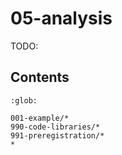 # 05-analysis

TODO:

## Contents

```{toctree}
:glob:

001-example/*
990-code-libraries/*
991-preregistration/*
*
```
